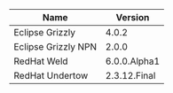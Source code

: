 | Name                  | Version       |
|-----------------------|---------------|
| Eclipse Grizzly       | 4.0.2         |
| Eclipse Grizzly NPN   | 2.0.0         |
| RedHat Weld           | 6.0.0.Alpha1  |
| RedHat Undertow       | 2.3.12.Final  |
